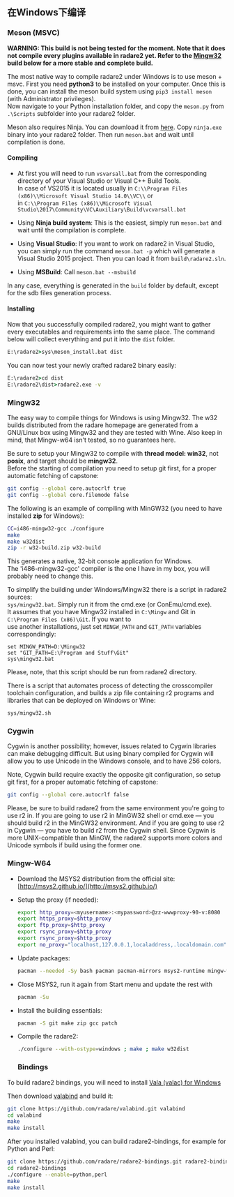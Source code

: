 ## 在Windows下编译

### Meson \(MSVC\)

**WARNING: This build is not being tested for the moment. Note that it does not compile every plugins available in radare2 yet. Refer to the **[**Mingw32**](#mingw32)** build below for a more stable and complete build.**

The most native way to compile radare2 under Windows is to use meson + msvc. First you need **python3** to be installed on your computer. Once this is done, you can install the meson build system using `pip3 install meson` \(with Administrator privileges\).  
Now navigate to your Python installation folder, and copy the `meson.py` from `.\Scripts` subfolder into your radare2 folder.

Meson also requires Ninja. You can download it from [here](https://ninja-build.org/). Copy `ninja.exe` binary into your radare2 folder. Then run `meson.bat` and wait until compilation is done.

#### Compiling

* At first you will need to run `vsvarsall.bat` from the corresponding directory of your Visual Studio or Visual C++ Build Tools.  
  In case of VS2015 it is located usually in `C:\\Program Files (x86)\\Microsoft Visual Studio 14.0\\VC\\` or  
  in `C:\\Program Files (x86)\\Microsoft Visual Studio\2017\Community\VC\Auxiliary\Build\vcvarsall.bat`

* Using **Ninja build system**: This is the easiest, simply run `meson.bat` and wait until the compilation is complete.

* Using **Visual Studio**: If you want to work on radare2 in Visual Studio, you can simply run the command `meson.bat -p` which will generate a Visual Studio 2015 project. Then you can load it from `build\radare2.sln`.

* Using **MSBuild**: Call `meson.bat --msbuild`

In any case, everything is generated in the `build` folder by default, except for the sdb files generation process.

#### Installing

Now that you successfully compiled radare2, you might want to gather every executables and requirements into the same place. The command below will collect everything and put it into the `dist` folder.

```bat
E:\radare2>sys\meson_install.bat dist
```

You can now test your newly crafted radare2 binary easily:

```bat
E:\radare2>cd dist
E:\radare2\dist>radare2.exe -v
```

### Mingw32

The easy way to compile things for Windows is using Mingw32. The w32 builds distributed from the radare homepage are generated from a GNU/Linux box using Mingw32 and they are tested with Wine. Also keep in mind, that Mingw-w64 isn't tested, so no guarantees here.

Be sure to setup your Mingw32 to compile with **thread model: win32**, not **posix**, and target should be **mingw32**.  
Before the starting of compilation you need to setup git first, for a proper automatic fetching of capstone:

```sh
git config --global core.autocrlf true
git config --global core.filemode false
```

The following is an example of compiling with MinGW32 \(you need to have installed **zip** for Windows\):

```sh
CC=i486-mingw32-gcc ./configure
make
make w32dist
zip -r w32-build.zip w32-build
```

This generates a native, 32-bit console application for Windows.  
The 'i486-mingw32-gcc' compiler is the one I have in my box, you will probably need to change this.

To simplify the building under Windows/Mingw32 there is a script in radare2 sources:  
`sys/mingw32.bat`. Simply run it from the cmd.exe \(or ConEmu/cmd.exe\).  
It assumes that you have Mingw32 installed in `C:\Mingw` and Git in `C:\Program Files (x86)\Git`. If you want to  
use another installations, just set `MINGW_PATH` and `GIT_PATH` variables correspondingly:

```
set MINGW_PATH=D:\Mingw32
set "GIT_PATH=E:\Program and Stuff\Git"
sys\mingw32.bat
```

Please, note, that this script should be run from radare2 directory.

There is a script that automates process of detecting the crosscompiler toolchain configuration, and builds a zip file containing r2 programs and libraries that can be deployed on Windows or Wine:

```sh
sys/mingw32.sh
```

### Cygwin

Cygwin is another possibility; however, issues related to Cygwin libraries can make debugging difficult. But using binary compiled for Cygwin will allow you to use Unicode in the Windows console, and to have 256 colors.

Note, Cygwin build require exactly the opposite git configuration, so setup git first, for a proper automatic fetching of capstone:

```sh
git config --global core.autocrlf false
```

Please, be sure to build radare2 from the same environment you're going to use r2 in. If you are going to use r2 in MinGW32 shell or cmd.exe — you should build r2 in the MinGW32 environment. And if you are going to use r2 in Cygwin — you have to build r2 from the Cygwin shell. Since Cygwin is more UNIX-compatible than MinGW, the radare2 supports more colors and Unicode symbols if build using the former one.

### Mingw-W64

* Download the MSYS2 distribution from the official site: [http://msys2.github.io/](http://msys2.github.io/)
* Setup the proxy \(if needed\):
  ```sh
  export http_proxy=<myusername>:<mypassword>@zz-wwwproxy-90-v:8080
  export https_proxy=$http_proxy
  export ftp_proxy=$http_proxy
  export rsync_proxy=$http_proxy
  export rsync_proxy=$http_proxy
  export no_proxy="localhost,127.0.0.1,localaddress,.localdomain.com"
  ```
* Update packages:
  ```sh
  pacman --needed -Sy bash pacman pacman-mirrors msys2-runtime mingw-w64-x86_64-toolchain
  ```
* Close MSYS2, run it again from Start menu and update the rest with
  ```sh
  pacman -Su
  ```
* Install the building essentials:
  ```sh
  pacman -S git make zip gcc patch
  ```
* Compile the radare2:
  ```sh
  ./configure --with-ostype=windows ; make ; make w32dist
  ```

  ### Bindings

To build radare2 bindings, you will need to install [Vala \(valac\) for Windows](https://wiki.gnome.org/Projects/Vala/ValaOnWindows)

Then download [valabind](https://github.com/radare/valabind) and build it:

```sh
git clone https://github.com/radare/valabind.git valabind
cd valabind
make
make install
```

After you installed valabind, you can build radare2-bindings, for example for Python and Perl:

```sh
git clone https://github.com/radare/radare2-bindings.git radare2-bindings
cd radare2-bindings
./configure --enable=python,perl
make
make install
```



